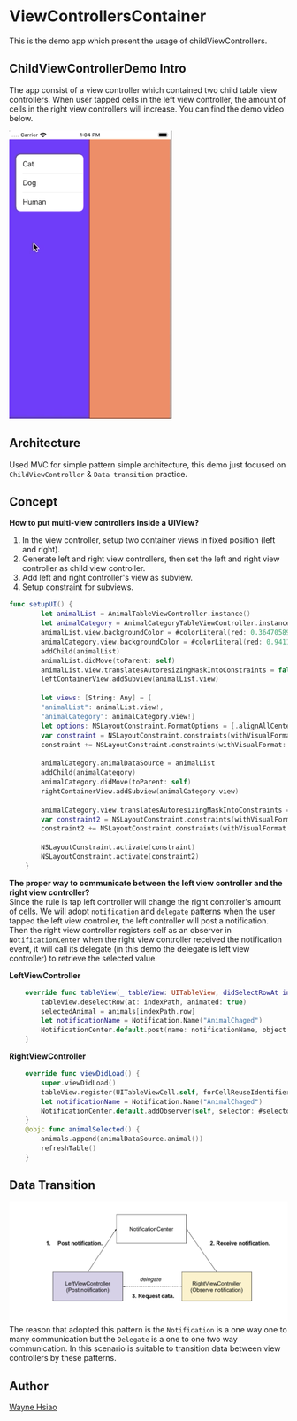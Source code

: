 # ViewControllersContainer
This is the demo app which present the usage of childViewControllers.

## ChildViewControllerDemo Intro
The app consist of a view controller which contained two child table view controllers.
When user tapped cells in the left view controller, the amount of cells in the right view controllers will increase.
You can find the demo video below.   

![](./ChildViewControllers.gif)

## Architecture
Used MVC for simple pattern simple architecture, this demo just focused on `ChildViewController` & `Data transition` practice.

## Concept
**How to put multi-view controllers inside a UIView?**
   1. In the view controller, setup two container views in fixed position (left and right).
   2. Generate left and right view controllers, then set the left and right view controller as child view controller.
   3. Add left and right controller's view as subview.
   4. Setup constraint for subviews.   
```swift
func setupUI() {
        let animalList = AnimalTableViewController.instance()
        let animalCategory = AnimalCategoryTableViewController.instance()
        animalList.view.backgroundColor = #colorLiteral(red: 0.3647058904, green: 0.06666667014, blue: 0.9686274529, alpha: 1)
        animalCategory.view.backgroundColor = #colorLiteral(red: 0.9411764741, green: 0.4980392158, blue: 0.3529411852, alpha: 1)
        addChild(animalList)
        animalList.didMove(toParent: self)
        animalList.view.translatesAutoresizingMaskIntoConstraints = false
        leftContainerView.addSubview(animalList.view)
        
        let views: [String: Any] = [
        "animalList": animalList.view!,
        "animalCategory": animalCategory.view!]
        let options: NSLayoutConstraint.FormatOptions = [.alignAllCenterX]
        var constraint = NSLayoutConstraint.constraints(withVisualFormat: "H:|-0-[animalList]-0-|", options: options, metrics: nil, views: ["animalList": animalList.view!])
        constraint += NSLayoutConstraint.constraints(withVisualFormat: "V:|-0-[animalList]-0-|", options: options, metrics: nil, views: views)
        
        animalCategory.animalDataSource = animalList
        addChild(animalCategory)
        animalCategory.didMove(toParent: self)
        rightContainerView.addSubview(animalCategory.view)
        
        animalCategory.view.translatesAutoresizingMaskIntoConstraints = false
        var constraint2 = NSLayoutConstraint.constraints(withVisualFormat: "H:|-0-[animalCategory]-0-|", options: options, metrics: nil, views: ["animalCategory": animalCategory.view!])
        constraint2 += NSLayoutConstraint.constraints(withVisualFormat: "V:|-0-[animalCategory]-0-|", options: options, metrics: nil, views: views)

        NSLayoutConstraint.activate(constraint)
        NSLayoutConstraint.activate(constraint2)
    }
```

**The proper way to communicate between the left view controller and the right view controller?**   
Since the rule is tap left controller will change the right controller's amount of cells. We will adopt `notification` and `delegate` patterns when the user tapped the left view controller, the left controller will post a notification. Then the right view controller registers self as an observer in `NotificationCenter` when the right view controller received the notification event, it will call its delegate (in this demo the delegate is left view controller) to retrieve the selected value.

**LeftViewController**
```swift
    override func tableView(_ tableView: UITableView, didSelectRowAt indexPath: IndexPath) {
        tableView.deselectRow(at: indexPath, animated: true)
        selectedAnimal = animals[indexPath.row]
        let notificationName = Notification.Name("AnimalChaged")
        NotificationCenter.default.post(name: notificationName, object: nil)
    }
```
**RightViewController**
```swift
    override func viewDidLoad() {
        super.viewDidLoad()
        tableView.register(UITableViewCell.self, forCellReuseIdentifier: "cell")
        let notificationName = Notification.Name("AnimalChaged")
        NotificationCenter.default.addObserver(self, selector: #selector(animalSelected), name: notificationName, object: nil)
    }
    @objc func animalSelected() {
        animals.append(animalDataSource.animal())
        refreshTable()
    }    
```

## Data Transition
![](./DataTransition.png)
The reason that adopted this pattern is the `Notification` is a one way one to many communication but the `Delegate` is a one to one two way communication.
In this scenario is suitable to transition data between view controllers by these patterns.

## Author
[Wayne Hsiao](mailto:chronicqazxc@gmail.com)
